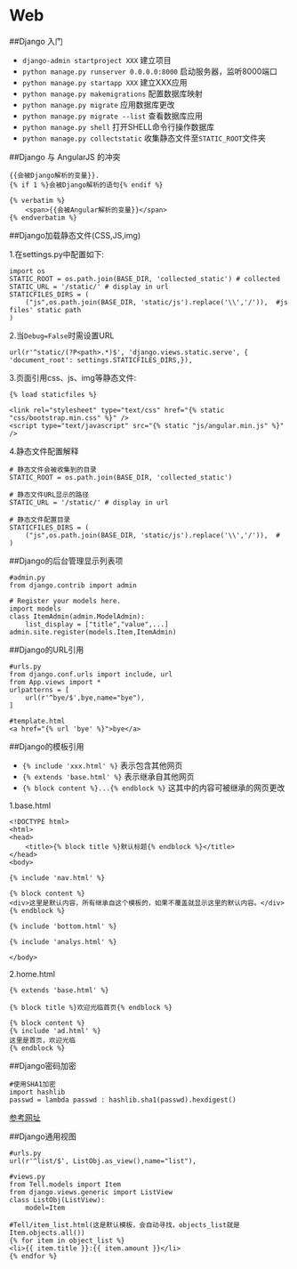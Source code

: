 Web
===

##Django 入门
+ `django-admin startproject XXX` 建立项目
+ `python manage.py runserver 0.0.0.0:8000` 启动服务器，监听8000端口
+ `python manage.py startapp XXX` 建立XXX应用
+ `python manage.py makemigrations` 配置数据库映射
+ `python manage.py migrate` 应用数据库更改
+ `python manage.py migrate --list` 查看数据库应用
+ `python manage.py shell` 打开SHELL命令行操作数据库
+ `python manage.py collectstatic` 收集静态文件至`STATIC_ROOT`文件夹


##Django 与 AngularJS 的冲突
	
	{{会被Django解析的变量}}.
	{% if 1 %}会被Django解析的语句{% endif %}
	
	{% verbatim %}
    	<span>{{会被Angular解析的变量}}</span>
	{% endverbatim %}

##Django加载静态文件(CSS,JS,img)

1.在settings.py中配置如下:
    
    import os
	STATIC_ROOT = os.path.join(BASE_DIR, 'collected_static') # collected
	STATIC_URL = '/static/' # display in url
	STATICFILES_DIRS = (  
	    ("js",os.path.join(BASE_DIR, 'static/js').replace('\\','/')),  #js files' static path
	)

2.当`Debug=False`时需设置URL
	
	url(r'^static/(?P<path>.*)$', 'django.views.static.serve', { 'document_root': settings.STATICFILES_DIRS,}),

3.页面引用css、js、img等静态文件:
	
	{% load staticfiles %}

	<link rel="stylesheet" type="text/css" href="{% static "css/bootstrap.min.css" %}" />
	<script type="text/javascript" src="{% static "js/angular.min.js" %}" />

4.静态文件配置解释

	# 静态文件会被收集到的目录
	STATIC_ROOT = os.path.join(BASE_DIR, 'collected_static') 

	# 静态文件URL显示的路径
	STATIC_URL = '/static/' # display in url

	# 静态文件配置目录
	STATICFILES_DIRS = (  
	    ("js",os.path.join(BASE_DIR, 'static/js').replace('\\','/')),  # 
	)

##Django的后台管理显示列表项

	#admin.py
	from django.contrib import admin

	# Register your models here.
	import models
	class ItemAdmin(admin.ModelAdmin):
		list_display = ["title","value",...]
	admin.site.register(models.Item,ItemAdmin)

##Django的URL引用

	#urls.py
	from django.conf.urls import include, url
	from App.views import *
	urlpatterns = [
	    url(r'^bye/$',bye,name="bye"),
	]
	
	#template.html
	<a href="{% url 'bye' %}">bye</a>

##Django的模板引用
+ `{% include 'xxx.html' %}` 表示包含其他网页
+ `{% extends 'base.html' %}` 表示继承自其他网页
+ `{% block content %}...{% endblock %}` 这其中的内容可被继承的网页更改

1.base.html

	<!DOCTYPE html>
	<html>
	<head>
	    <title>{% block title %}默认标题{% endblock %}</title>
	</head>
	<body>
	 
	{% include 'nav.html' %}
	 
	{% block content %}
	<div>这里是默认内容，所有继承自这个模板的，如果不覆盖就显示这里的默认内容。</div>
	{% endblock %}
	 
	{% include 'bottom.html' %}
	 
	{% include 'analys.html' %}
	 
	</body>


2.home.html

	{% extends 'base.html' %}
 
	{% block title %}欢迎光临首页{% endblock %}
	 
	{% block content %}
	{% include 'ad.html' %}
	这里是首页，欢迎光临
	{% endblock %}

##Django密码加密

	#使用SHA1加密
	import hashlib
	passwd = lambda passwd : hashlib.sha1(passwd).hexdigest()

[参考网址](http://www.liaoxuefeng.com/wiki/001374738125095c955c1e6d8bb493182103fac9270762a000/0013868328251266d86585fc9514536a638f06b41908d44000)

##Django通用视图
	
	#urls.py
	url(r'^list/$', ListObj.as_view(),name="list"),

	#views.py
	from Tell.models import Item
	from django.views.generic import ListView
	class ListObj(ListView):
    	model=Item

    #Tell/item_list.html(这是默认模板，会自动寻找，objects_list就是Item.objects.all())
    {% for item in object_list %}
    <li>{{ item.title }}:{{ item.amount }}</li>
	{% endfor %}